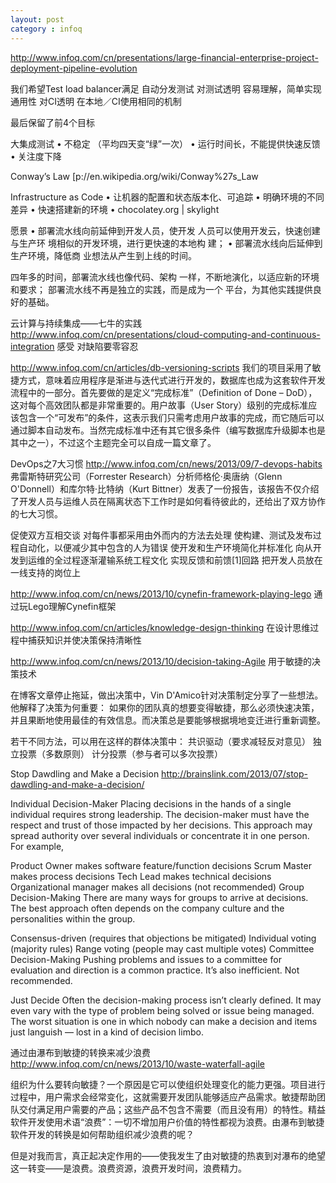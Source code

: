 ```yaml
---
layout: post
category : infoq
---
```


http://www.infoq.com/cn/presentations/large-financial-enterprise-project-deployment-pipeline-evolution

我们希望Test load balancer满足
自动分发测试
对测试透明
容易理解，简单实现
通用性
对CI透明
在本地／CI使用相同的机制

最后保留了前4个目标


大集成测试
• 不稳定 （平均四天变“绿”一次）
• 运行时间长，不能提供快速反馈
• 关注度下降


Conway’s Law [p://en.wikipedia.org/wiki/Conway%27s_Law

Infrastructure
as
Code
• 让机器的配置和状态版本化、可追踪
• 明确环境的不同差异
• 快速搭建新的环境
• chocolatey.org | skylight

愿景
• 部署流水线向前延伸到开发人员，使开发
人员可以使用开发云，快速创建与生产环
境相似的开发环境，进行更快速的本地构
建；
• 部署流水线向后延伸到生产环境，降低商
业想法从产生到上线的时间。

四年多的时间，部署流水线也像代码、架构
一样，不断地演化，以适应新的环境和要求；
部署流水线不再是独立的实践，而是成为一个
平台，为其他实践提供良好的基础。


云计算与持续集成——七牛的实践
http://www.infoq.com/cn/presentations/cloud-computing-and-continuous-integration
感受 对缺陷要零容忍


http://www.infoq.com/cn/articles/db-versioning-scripts
我们的项目采用了敏捷方式，意味着应用程序是渐进与迭代式进行开发的，数据库也成为这套软件开发流程中的一部分。首先要做的是定义“完成标准”（Definition of Done – DoD），这对每个高效团队都是非常重要的。用户故事（User Story）级别的完成标准应该包含一个“可发布”的条件，这表示我们只需考虑用户故事的完成，而它随后可以通过脚本自动发布。当然完成标准中还有其它很多条件（编写数据库升级脚本也是其中之一），不过这个主题完全可以自成一篇文章了。

DevOps之7大习惯
http://www.infoq.com/cn/news/2013/09/7-devops-habits
弗雷斯特研究公司（Forrester Research）分析师格伦·奥唐纳（Glenn O'Donnell）和库尔特·比特纳（Kurt Bittner）发表了一份报告，该报告不仅介绍了开发人员与运维人员在隔离状态下工作时是如何看待彼此的，还给出了双方协作的七大习惯。

促使双方互相交谈
对每件事都采用由外而内的方法去处理
使构建、测试及发布过程自动化，以便减少其中包含的人为错误
使开发和生产环境简化并标准化
向从开发到运维的全过程逐渐灌输系统工程文化
实现反馈和前馈[1]回路
把开发人员放在一线支持的岗位上


http://www.infoq.com/cn/news/2013/10/cynefin-framework-playing-lego
通过玩Lego理解Cynefin框架


http://www.infoq.com/cn/articles/knowledge-design-thinking
在设计思维过程中捕获知识并使决策保持清晰性


http://www.infoq.com/cn/news/2013/10/decision-taking-Agile
用于敏捷的决策技术

在博客文章停止拖延，做出决策中，Vin D'Amico针对决策制定分享了一些想法。他解释了决策为何重要：
如果你的团队真的想要变得敏捷，那么必须快速决策，并且果断地使用最佳的有效信息。而决策总是要能够根据境地变迁进行重新调整。

若干不同方法，可以用在这样的群体决策中：
共识驱动（要求减轻反对意见）
独立投票（多数原则）
计分投票（参与者可以多次投票）

Stop Dawdling and Make a Decision
http://brainslink.com/2013/07/stop-dawdling-and-make-a-decision/

Individual Decision-Maker
Placing decisions in the hands of a single individual requires strong leadership. The decision-maker must have the respect and trust of those impacted by her decisions. This approach may spread authority over several individuals or concentrate it in one person. For example,

Product Owner makes software feature/function decisions
Scrum Master makes process decisions
Tech Lead makes technical decisions
Organizational manager makes all decisions (not recommended)
Group Decision-Making
There are many ways for groups to arrive at decisions. The best approach often depends on the company culture and the personalities within the group.

Consensus-driven (requires that objections be mitigated)
Individual voting (majority rules)
Range voting (people may cast multiple votes)
Committee Decision-Making
Pushing problems and issues to a committee for evaluation and direction is a common practice. It’s also inefficient. Not recommended.

Just Decide
Often the decision-making process isn’t clearly defined. It may even vary with the type of problem being solved or issue being managed. The worst situation is one in which nobody can make a decision and items just languish — lost in a kind of decision limbo.


通过由瀑布到敏捷的转换来减少浪费
http://www.infoq.com/cn/news/2013/10/waste-waterfall-agile

组织为什么要转向敏捷？一个原因是它可以使组织处理变化的能力更强。项目进行过程中，用户需求会经常变化，这就需要开发团队能够适应产品需求。敏捷帮助团队交付满足用户需要的产品；这些产品不包含不需要（而且没有用）的特性。精益软件开发使用术语“浪费”：一切不增加用户价值的特性都视为浪费。由瀑布到敏捷软件开发的转换是如何帮助组织减少浪费的呢？

但是对我而言，真正起决定作用的——使我发生了由对敏捷的热衷到对瀑布的绝望这一转变——是浪费。浪费资源，浪费开发时间，浪费精力。




